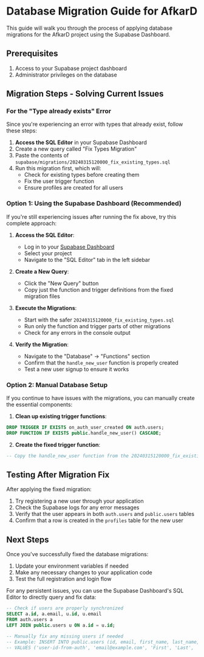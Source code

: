 # Database Migration Guide for AfkarD

This guide will walk you through the process of applying database migrations for the AfkarD project using the Supabase Dashboard.

## Prerequisites

1. Access to your Supabase project dashboard
2. Administrator privileges on the database

## Migration Steps - Solving Current Issues

### For the "Type already exists" Error

Since you're experiencing an error with types that already exist, follow these steps:

1. **Access the SQL Editor** in your Supabase Dashboard
2. Create a new query called "Fix Types Migration"
3. Paste the contents of `supabase/migrations/20240315120000_fix_existing_types.sql`
4. Run this migration first, which will:
   - Check for existing types before creating them
   - Fix the user trigger function
   - Ensure profiles are created for all users

### Option 1: Using the Supabase Dashboard (Recommended)

If you're still experiencing issues after running the fix above, try this complete approach:

1. **Access the SQL Editor**:
   - Log in to your [Supabase Dashboard](https://app.supabase.com)
   - Select your project
   - Navigate to the "SQL Editor" tab in the left sidebar

2. **Create a New Query**:
   - Click the "New Query" button
   - Copy just the function and trigger definitions from the fixed migration files

3. **Execute the Migrations**:
   - Start with the safer `20240315120000_fix_existing_types.sql` 
   - Run only the function and trigger parts of other migrations
   - Check for any errors in the console output

4. **Verify the Migration**:
   - Navigate to the "Database" → "Functions" section
   - Confirm that the `handle_new_user` function is properly created
   - Test a new user signup to ensure it works

### Option 2: Manual Database Setup

If you continue to have issues with the migrations, you can manually create the essential components:

1. **Clean up existing trigger functions**:
```sql
DROP TRIGGER IF EXISTS on_auth_user_created ON auth.users;
DROP FUNCTION IF EXISTS public.handle_new_user() CASCADE;
```

2. **Create the fixed trigger function**:
```sql
-- Copy the handle_new_user function from the 20240315120000_fix_existing_types.sql file
```

## Testing After Migration Fix

After applying the fixed migration:

1. Try registering a new user through your application
2. Check the Supabase logs for any error messages
3. Verify that the user appears in both `auth.users` and `public.users` tables
4. Confirm that a row is created in the `profiles` table for the new user

## Next Steps

Once you've successfully fixed the database migrations:

1. Update your environment variables if needed
2. Make any necessary changes to your application code
3. Test the full registration and login flow

For any persistent issues, you can use the Supabase Dashboard's SQL Editor to directly query and fix data:

```sql
-- Check if users are properly synchronized
SELECT a.id, a.email, u.id, u.email 
FROM auth.users a 
LEFT JOIN public.users u ON a.id = u.id;

-- Manually fix any missing users if needed
-- Example: INSERT INTO public.users (id, email, first_name, last_name, role) 
-- VALUES ('user-id-from-auth', 'email@example.com', 'First', 'Last', 'participant');
``` 